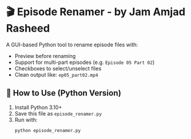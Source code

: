 # 🎬 Episode Renamer - by Jam Amjad Rasheed

A GUI-based Python tool to rename episode files with:
- Preview before renaming
- Support for multi-part episodes (e.g. `Episode 05 Part 02`)
- Checkboxes to select/unselect files
- Clean output like: `ep05_part02.mp4`

## 🧰 How to Use (Python Version)

1. Install Python 3.10+
2. Save this file as `episode_renamer.py`
3. Run with:
   ```bash
   python episode_renamer.py
